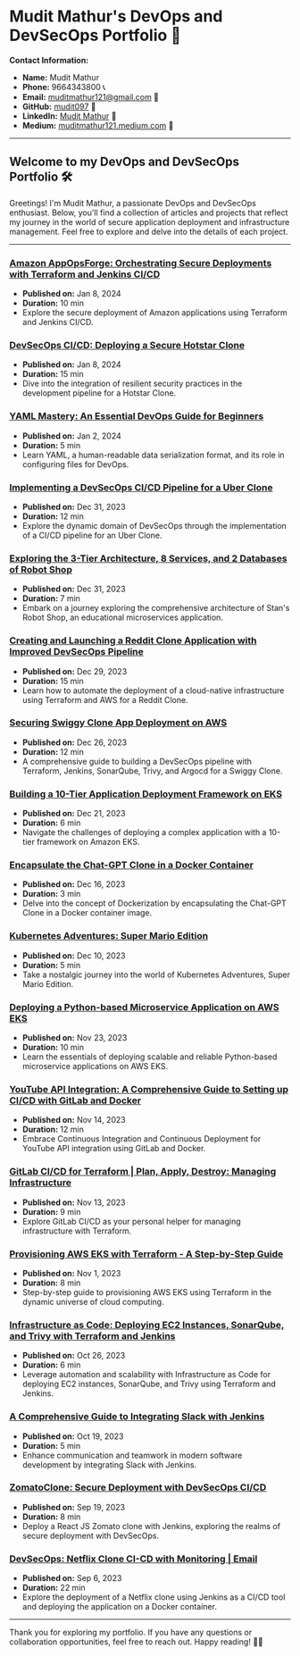 # Mudit Mathur's DevOps and DevSecOps Portfolio 🚀

**Contact Information:**
- **Name:** Mudit Mathur
- **Phone:** 9664343800 📞
- **Email:** muditmathur121@gmail.com 📧
- **GitHub:** [mudit097](https://github.com/mudit097) 🐙
- **LinkedIn:** [Mudit Mathur](https://www.linkedin.com/in/mudit--mathur/) 👔
- **Medium:** [muditmathur121.medium.com](https://muditmathur121.medium.com/) 📝

---

## Welcome to my DevOps and DevSecOps Portfolio 🛠️

Greetings! I'm Mudit Mathur, a passionate DevOps and DevSecOps enthusiast. Below, you'll find a collection of articles and projects that reflect my journey in the world of secure application deployment and infrastructure management. Feel free to explore and delve into the details of each project.

---

### [Amazon AppOpsForge: Orchestrating Secure Deployments with Terraform and Jenkins CI/CD](https://devopscirrus.hashnode.dev/amazon-appopsforge-orchestrating-secure-deployments-with-terraform-and-jenkins-cicd)
- **Published on:** Jan 8, 2024
- **Duration:** 10 min
- Explore the secure deployment of Amazon applications using Terraform and Jenkins CI/CD.

### [DevSecOps CI/CD: Deploying a Secure Hotstar Clone](https://devopscirrus.hashnode.dev/devsecops-cicd-deploying-a-secure-hotstar-clone)
- **Published on:** Jan 8, 2024
- **Duration:** 15 min
- Dive into the integration of resilient security practices in the development pipeline for a Hotstar Clone.

### [YAML Mastery: An Essential DevOps Guide for Beginners](https://devopscirrus.hashnode.dev/yaml-mastery-an-essential-devops-guide-for-beginners)
- **Published on:** Jan 2, 2024
- **Duration:** 5 min
- Learn YAML, a human-readable data serialization format, and its role in configuring files for DevOps.

### [Implementing a DevSecOps CI/CD Pipeline for a Uber Clone](https://devopscirrus.hashnode.dev/implementing-a-devsecops-cicd-pipeline-for-a-uber-clone)
- **Published on:** Dec 31, 2023
- **Duration:** 12 min
- Explore the dynamic domain of DevSecOps through the implementation of a CI/CD pipeline for an Uber Clone.

### [Exploring the 3-Tier Architecture, 8 Services, and 2 Databases of Robot Shop](https://devopscirrus.hashnode.dev/exploring-the-3-tier-architecture-8-services-and-2-databases-of-robot-shop-a-comprehensive-overview)
- **Published on:** Dec 31, 2023
- **Duration:** 7 min
- Embark on a journey exploring the comprehensive architecture of Stan's Robot Shop, an educational microservices application.

### [Creating and Launching a Reddit Clone Application with Improved DevSecOps Pipeline](https://devopscirrus.hashnode.dev/creating-and-launching-a-reddit-clone-application-with-an-improved-devsecops-pipeline-integrated-with-monitoring-and-logging)
- **Published on:** Dec 29, 2023
- **Duration:** 15 min
- Learn how to automate the deployment of a cloud-native infrastructure using Terraform and AWS for a Reddit Clone.

### [Securing Swiggy Clone App Deployment on AWS](https://devopscirrus.hashnode.dev/securing-swiggy-clone-app-deployment-on-aws-a-comprehensive-guide-to-building-a-devsecops-pipeline-with-terraform-jenkins-sonarqube-trivy-argocd)
- **Published on:** Dec 26, 2023
- **Duration:** 12 min
- A comprehensive guide to building a DevSecOps pipeline with Terraform, Jenkins, SonarQube, Trivy, and Argocd for a Swiggy Clone.

### [Building a 10-Tier Application Deployment Framework on EKS](https://devopscirrus.hashnode.dev/building-a-10-tier-application-deployment-framework-on-eks)
- **Published on:** Dec 21, 2023
- **Duration:** 6 min
- Navigate the challenges of deploying a complex application with a 10-tier framework on Amazon EKS.

### [Encapsulate the Chat-GPT Clone in a Docker Container](https://devopscirrus.hashnode.dev/encapsulate-the-chat-gpt-clone-in-a-docker-container)
- **Published on:** Dec 16, 2023
- **Duration:** 3 min
- Delve into the concept of Dockerization by encapsulating the Chat-GPT Clone in a Docker container image.

### [Kubernetes Adventures: Super Mario Edition](https://devopscirrus.hashnode.dev/kubernetes-adventures-super-mario-edition)
- **Published on:** Dec 10, 2023
- **Duration:** 5 min
- Take a nostalgic journey into the world of Kubernetes Adventures, Super Mario Edition.

### [Deploying a Python-based Microservice Application on AWS EKS](https://devopscirrus.hashnode.dev/deploying-a-python-based-microservice-application-on-aws-eks)
- **Published on:** Nov 23, 2023
- **Duration:** 10 min
- Learn the essentials of deploying scalable and reliable Python-based microservice applications on AWS EKS.

### [YouTube API Integration: A Comprehensive Guide to Setting up CI/CD with GitLab and Docker](https://devopscirrus.hashnode.dev/youtube-api-integration-a-comprehensive-guide-to-setting-up-cicd-with-gitlab-and-docker)
- **Published on:** Nov 14, 2023
- **Duration:** 12 min
- Embrace Continuous Integration and Continuous Deployment for YouTube API integration using GitLab and Docker.

### [GitLab CI/CD for Terraform | Plan, Apply, Destroy: Managing Infrastructure](https://devopscirrus.hashnode.dev/gitlab-cicd-for-terraform-plan-apply-destroy-managing-infrastructure)
- **Published on:** Nov 13, 2023
- **Duration:** 9 min
- Explore GitLab CI/CD as your personal helper for managing infrastructure with Terraform.

### [Provisioning AWS EKS with Terraform - A Step-by-Step Guide](https://devopscirrus.hashnode.dev/provisioning-aws-eks-with-terraform-a-step-by-step-guide)
- **Published on:** Nov 1, 2023
- **Duration:** 8 min
- Step-by-step guide to provisioning AWS EKS using Terraform in the dynamic universe of cloud computing.

### [Infrastructure as Code: Deploying EC2 Instances, SonarQube, and Trivy with Terraform and Jenkins](https://devopscirrus.hashnode.dev/infrastructure-as-code-deploying-ec2-instances-sonarqube-and-trivy-with-terraform-and-jenkins)
- **Published on:** Oct 26, 2023
- **Duration:** 6 min
- Leverage automation and scalability with Infrastructure as Code for deploying EC2 instances, SonarQube, and Trivy using Terraform and Jenkins.

### [A Comprehensive Guide to Integrating Slack with Jenkins](https://devopscirrus.hashnode.dev/a-comprehensive-guide-to-integrating-slack-with-jenkins)
- **Published on:** Oct 19, 2023
- **Duration:** 5 min
- Enhance communication and teamwork in modern software development by integrating Slack with Jenkins.

### [ZomatoClone: Secure Deployment with DevSecOps CI/CD](https://devopscirrus.hashnode.dev/zomatoclone-secure-deployment-with-devsecops-cicd)
- **Published on:** Sep 19, 2023
- **Duration:** 8 min
- Deploy a React JS Zomato clone with Jenkins, exploring the realms of secure deployment with DevSecOps.

### [DevSecOps: Netflix Clone CI-CD with Monitoring | Email](https://devopscirrus.hashnode.dev/devsecops-netflix-clone-ci-cd-with-monitoring-email)
- **Published on:** Sep 6, 2023
- **Duration:** 22 min
- Explore the deployment of a Netflix clone using Jenkins as a CI/CD tool and deploying the application on a Docker container.

---

Thank you for exploring my portfolio. If you have any questions or collaboration opportunities, feel free to reach out. Happy reading! 📘✨
